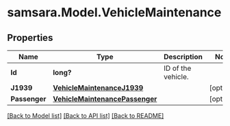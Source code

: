 # samsara.Model.VehicleMaintenance
## Properties

Name | Type | Description | Notes
------------ | ------------- | ------------- | -------------
**Id** | **long?** | ID of the vehicle. | 
**J1939** | [**VehicleMaintenanceJ1939**](VehicleMaintenanceJ1939.md) |  | [optional] 
**Passenger** | [**VehicleMaintenancePassenger**](VehicleMaintenancePassenger.md) |  | [optional] 

[[Back to Model list]](../README.md#documentation-for-models) [[Back to API list]](../README.md#documentation-for-api-endpoints) [[Back to README]](../README.md)

